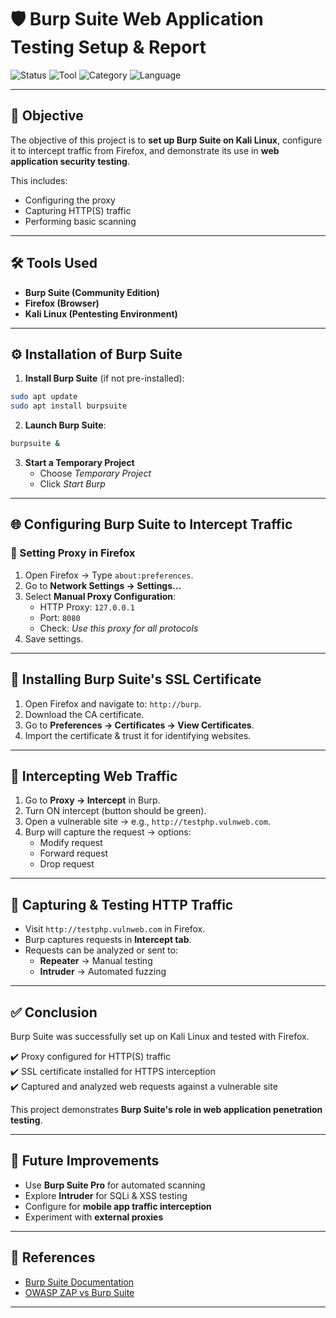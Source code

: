 # 🛡️ Burp Suite Web Application Testing Setup & Report

![Status](https://img.shields.io/badge/Status-Completed-brightgreen)
![Tool](https://img.shields.io/badge/Tool-Burp%20Suite-orange)
![Category](https://img.shields.io/badge/Category-Web%20Security-blue)
![Language](https://img.shields.io/badge/Language-MD-yellow)

---

## 🎯 Objective
The objective of this project is to **set up Burp Suite on Kali Linux**, configure it to intercept traffic from Firefox, and demonstrate its use in **web application security testing**.  

This includes:  
- Configuring the proxy  
- Capturing HTTP(S) traffic  
- Performing basic scanning  

---

## 🛠️ Tools Used
- **Burp Suite (Community Edition)**  
- **Firefox (Browser)**  
- **Kali Linux (Pentesting Environment)**  

---

## ⚙️ Installation of Burp Suite

1. **Install Burp Suite** (if not pre-installed):  
```bash
sudo apt update
sudo apt install burpsuite
```

2. **Launch Burp Suite**:  
```bash
burpsuite &
```

3. **Start a Temporary Project**  
   - Choose *Temporary Project*  
   - Click *Start Burp*  

---

## 🌐 Configuring Burp Suite to Intercept Traffic

### 🔧 Setting Proxy in Firefox
1. Open Firefox → Type `about:preferences`.  
2. Go to **Network Settings → Settings...**  
3. Select **Manual Proxy Configuration**:  
   - HTTP Proxy: `127.0.0.1`  
   - Port: `8080`  
   - Check: *Use this proxy for all protocols*  
4. Save settings.  

---

## 🔐 Installing Burp Suite's SSL Certificate

1. Open Firefox and navigate to: `http://burp`.  
2. Download the CA certificate.  
3. Go to **Preferences → Certificates → View Certificates**.  
4. Import the certificate & trust it for identifying websites.  

---

## 📡 Intercepting Web Traffic

1. Go to **Proxy → Intercept** in Burp.  
2. Turn ON intercept (button should be green).  
3. Open a vulnerable site → e.g., `http://testphp.vulnweb.com`.  
4. Burp will capture the request → options:  
   - Modify request  
   - Forward request  
   - Drop request  

---

## 🧪 Capturing & Testing HTTP Traffic

- Visit `http://testphp.vulnweb.com` in Firefox.  
- Burp captures requests in **Intercept tab**.  
- Requests can be analyzed or sent to:  
  - **Repeater** → Manual testing  
  - **Intruder** → Automated fuzzing  

---

## ✅ Conclusion
Burp Suite was successfully set up on Kali Linux and tested with Firefox.  

✔️ Proxy configured for HTTP(S) traffic  
✔️ SSL certificate installed for HTTPS interception  
✔️ Captured and analyzed web requests against a vulnerable site  

This project demonstrates **Burp Suite's role in web application penetration testing**.  

---

## 🚀 Future Improvements
- Use **Burp Suite Pro** for automated scanning  
- Explore **Intruder** for SQLi & XSS testing  
- Configure for **mobile app traffic interception**  
- Experiment with **external proxies**  

---

## 🔗 References
- [Burp Suite Documentation](https://portswigger.net/burp/documentation)  
- [OWASP ZAP vs Burp Suite](https://www.acunetix.com/blog/owasp-zap-vs-burp-suite/)  

---
